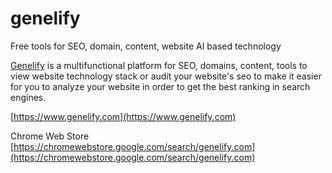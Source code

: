 # genelify
Free tools for SEO, domain, content, website AI based technology

[Genelify](https://www.genelify.com) is a multifunctional platform for SEO, domains, content, tools to view website technology stack or audit your website's seo to make it easier for you to analyze your website in order to get the best ranking in search engines.

[https://www.genelify.com](https://www.genelify.com)

Chrome Web Store [https://chromewebstore.google.com/search/genelify.com](https://chromewebstore.google.com/search/genelify.com)
